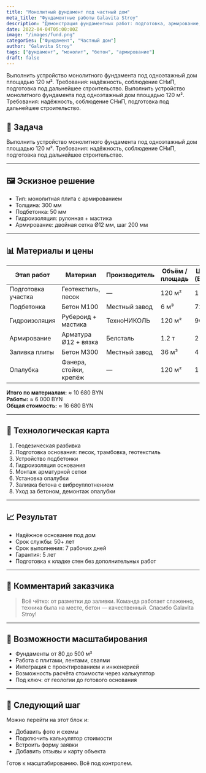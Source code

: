 ```yaml
---
title: "Монолитный фундамент под частный дом"
meta_title: "Фундаментные работы Galavita Stroy"
description: "Демонстрация фундаментных работ: подготовка, армирование, заливка, сроки, материалы и результат."
date: 2022-04-04T05:00:00Z
image: "/images/fund.png"
categories: ["Фундамент", "Частный дом"]
author: "Galavita Stroy"
tags: ["фундамент", "монолит", "бетон", "армирование"]
draft: false
---
```


Выполнить устройство монолитного фундамента под одноэтажный дом площадью 120 м². Требования: надёжность, соблюдение СНиП, подготовка под дальнейшее строительство.
Выполнить устройство монолитного фундамента под одноэтажный дом площадью 120 м². Требования: надёжность, соблюдение СНиП, подготовка под дальнейшее строительство.
## 🧱 Задача

Выполнить устройство монолитного фундамента под одноэтажный дом площадью 120 м². Требования: надёжность, соблюдение СНиП, подготовка под дальнейшее строительство.

---

## 🖼 Эскизное решение

- Тип: монолитная плита с армированием  
- Толщина: 300 мм  
- Подбетонка: 50 мм  
- Гидроизоляция: рулонная + мастика  
- Армирование: двойная сетка Ø12 мм, шаг 200 мм  

---

## 📊 Материалы и цены

| Этап работ         | Материал               | Производитель | Объём / площадь | Цена (BYN) |
|--------------------|------------------------|---------------|------------------|------------|
| Подготовка участка | Геотекстиль, песок     | —             | 120 м²           | 1 200      |
| Подбетонка         | Бетон М100             | Местный завод | 6 м³             | 720        |
| Гидроизоляция      | Рубероид + мастика     | ТехноНИКОЛЬ   | 120 м²           | 960        |
| Армирование        | Арматура Ø12 + вязка   | Белсталь      | 1.2 т            | 2 400      |
| Заливка плиты      | Бетон М300             | Местный завод | 36 м³            | 4 320      |
| Опалубка           | Фанера, стойки, крепёж | —             | 120 м²           | 1 080      |

**Итого по материалам:** ≈ 10 680 BYN  
**Работы:** ≈ 6 000 BYN  
**Общая стоимость:** ≈ 16 680 BYN

---

## 🔧 Технологическая карта

1. Геодезическая разбивка  
2. Подготовка основания: песок, трамбовка, геотекстиль  
3. Устройство подбетонки  
4. Гидроизоляция основания  
5. Монтаж арматурной сетки  
6. Установка опалубки  
7. Заливка бетона с виброуплотнением  
8. Уход за бетоном, демонтаж опалубки

---

## 📈 Результат

- Надёжное основание под дом  
- Срок службы: 50+ лет  
- Срок выполнения: 7 рабочих дней  
- Гарантия: 5 лет  
- Подготовка к кладке стен без дополнительных работ

---

## 📝 Комментарий заказчика

> Всё чётко: от разметки до заливки. Команда работает слаженно, техника была на месте, бетон — качественный. Спасибо Galavita Stroy!

---

## 📌 Возможности масштабирования

- Фундаменты от 80 до 500 м²  
- Работа с плитами, лентами, сваями  
- Интеграция с проектированием и инженерией  
- Возможность расчёта стоимости через калькулятор  
- Под ключ: от геологии до готового основания

---

## 📍 Следующий шаг

Можно перейти на этот блок и:

- Добавить фото и схемы  
- Подключить калькулятор стоимости  
- Встроить форму заявки  
- Добавить отзывы и карту объекта

Готов к масштабированию. Всё под контролем.
